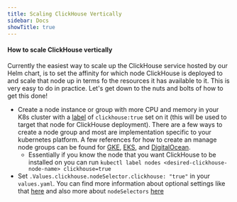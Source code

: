 ```yaml
---
title: Scaling ClickHouse Vertically
sidebar: Docs
showTitle: true
---
```


#### How to scale ClickHouse vertically

Currently the easiest way to scale up the ClickHouse service hosted by our Helm chart, is to set the affinity for which node ClickHouse is deployed to and scale that node up in terms fo the resources it has available to it. This is very easy to do in practice. Let's get down to the nuts and bolts of how to get this done!

- Create a node instance or group with more CPU and memory in your K8s cluster with a [label](https://kubernetes.io/docs/concepts/overview/working-with-objects/labels/) of `clickhouse:true` set on it (this will be used to target that node for ClickHouse deployment). There are a few ways to create a node group and most are implementation specific to your kubernetes platform. A few references for how to create an manage node groups can be found for [GKE](https://cloud.google.com/kubernetes-engine/docs/concepts/node-pools), [EKS](https://docs.aws.amazon.com/eks/latest/userguide/managed-node-groups.html), and [DigitalOcean](https://docs.digitalocean.com/products/kubernetes/#worker-nodes-and-node-pools).
  - Essentially if you know the node that you want ClickHouse to be installed on you can run `kubectl label nodes <desired-clickhouse-node-name> clickhouse=true`
- Set `.Values.clickhouse.nodeSelector.clickhouse: "true"` in your `values.yaml`. You can find more information about optional settings like that [here](https://github.com/PostHog/charts-clickhouse/blob/main/charts/posthog/values.yaml) and also more about `nodeSelectors` [here](https://kubernetes.io/docs/concepts/scheduling-eviction/assign-pod-node/#nodeselector)
